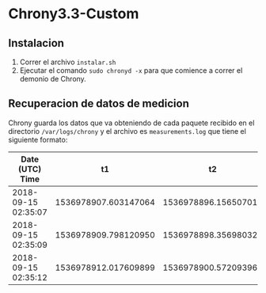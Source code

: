 # Chrony3.3-Custom

## Instalacion

1. Correr el archivo `instalar.sh`
2. Ejecutar el comando `sudo chronyd -x` para que comience a correr el demonio de Chrony.

## Recuperacion de datos de medicion

Chrony guarda los datos que va obteniendo de cada paquete recibido en el directorio `/var/logs/chrony` y el archivo es `measurements.log` que tiene el siguiente formato:



|Date (UTC) Time|t1| t2 | t3|t4
----------------|--|----|---|--
|2018-09-15 02:35:07|1536978907.603147064|1536978896.156507014|1536978896.156507015|1536978907.789160731
|2018-09-15 02:35:09|1536978909.798120950|1536978898.356980323|1536978898.356980324|1536978910.012508670
|2018-09-15 02:35:12|1536978912.017609899|1536978900.572093963|1536978900.572093963|1536978912.206778585
